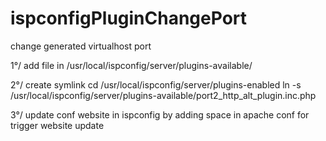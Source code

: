 # ispconfigPluginChangePort
change generated virtualhost port

1°/ add file in 
/usr/local/ispconfig/server/plugins-available/

2°/ create symlink
cd /usr/local/ispconfig/server/plugins-enabled
ln -s /usr/local/ispconfig/server/plugins-available/port2_http_alt_plugin.inc.php

3°/ update conf website in ispconfig by adding space in apache conf 
for trigger website update
